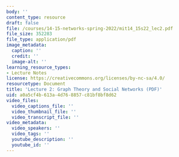 ```yaml
---
body: ''
content_type: resource
draft: false
file: /courses/14-15-networks-spring-2022/mit14_15s22_lec2.pdf
file_size: 352283
file_type: application/pdf
image_metadata:
  caption: ''
  credit: ''
  image-alt: ''
learning_resource_types:
- Lecture Notes
license: https://creativecommons.org/licenses/by-nc-sa/4.0/
resourcetype: Document
title: 'Lecture 2: Graph Theory and Social Networks (PDF)'
uid: a0a5cf4b-613a-4d76-8857-c81bf8bf8d62
video_files:
  video_captions_file: ''
  video_thumbnail_file: ''
  video_transcript_file: ''
video_metadata:
  video_speakers: ''
  video_tags: ''
  youtube_description: ''
  youtube_id: ''
---
```

